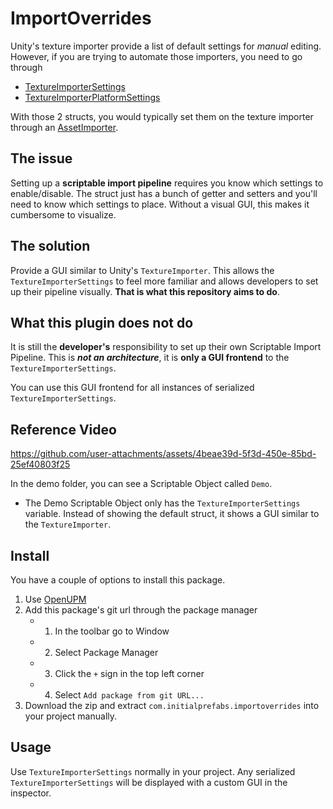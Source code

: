 # ImportOverrides

Unity's texture importer provide a list of default settings for _manual_ editing. However, if you 
are trying to automate those importers, you need to go through

* [TextureImporterSettings](https://docs.unity3d.com/ScriptReference/TextureImporterSettings.html)
* [TextureImporterPlatformSettings](https://docs.unity3d.com/ScriptReference/TextureImporterPlatformSettings.html)

With those 2 structs, you would typically set them on the texture importer through an [AssetImporter](https://docs.unity3d.com/ScriptReference/AssetImporter.html).

## The issue

Setting up a **scriptable import pipeline** requires you know which settings to enable/disable. The
struct just has a bunch of getter and setters and you'll need to know which settings to place. Without 
a visual GUI, this makes it cumbersome to visualize.

## The solution
Provide a GUI similar to Unity's `TextureImporter`. This allows the `TextureImporterSettings` to 
feel more familiar and allows developers to set up their pipeline visually. **That is what this 
repository aims to do**.

## What this plugin does not do
It is still the **developer's** responsibility to set up their own Scriptable Import Pipeline. This 
is **_not an architecture_**, it is **only a GUI frontend** to the `TextureImporterSettings`.

You can use this GUI frontend for all instances of serialized `TextureImporterSettings`.

## Reference Video
https://github.com/user-attachments/assets/4beae39d-5f3d-450e-85bd-25ef40803f25

In the  demo folder, you can see a Scriptable Object called `Demo`.
* The Demo Scriptable Object only has the `TextureImporterSettings` variable. Instead of showing the
default struct, it shows a GUI similar to the `TextureImporter`.

## Install
You have a couple of options to install this package.

1. Use [OpenUPM](https://openupm.com/docs/getting-started.html)
2. Add this package's git url through the package manager
    - 1. In the toolbar go to Window
    - 2. Select Package Manager
    - 3. Click the `+` sign in the top left corner
    - 4. Select `Add package from git URL...`
3. Download the zip and extract `com.initialprefabs.importoverrides` into your project manually.

## Usage
Use `TextureImporterSettings` normally in your project. Any serialized `TextureImporterSettings` will be displayed with a custom GUI in the inspector.